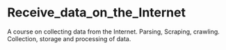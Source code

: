 # Receive_data_on_the_Internet
A course on collecting data from the Internet. Parsing, Scraping, crawling. Collection, storage and processing of data.
